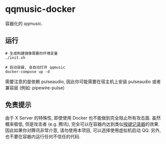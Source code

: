 # qqmusic-docker

容器化的 qqmusic.  

## 运行

```
# 生成构建镜像需要的环境变量
./init.sh

# 启动容器, 会自动打开 qqmusic
docker-compose up -d
```

需要注意的是依赖 pulseaudio, 因此你可能需要在宿主机上安装 pulseaudio 或者兼容层 (例如:  pipewire-pulse)

## 免责提示

由于 X Server 的特殊性, 即使使用 Docker 也不能做到完全阻止所有攻击面. 虽然概率极低, 但是攻击者 (e.g. 腾讯), 完全可以在容器内达到类似[按键记录器](https://wiki.archlinux.org/title/Bubblewrap#Using_X11:~:text=While%20bwrap%20provides,a%20wayland%20compositor.)的效果. 因此如果你对腾讯非常介意, 请勿使用本项目, 可以选择使用虚拟机启动 QQ. 另外, 也不要在容器内运行任何不信任的代码.
